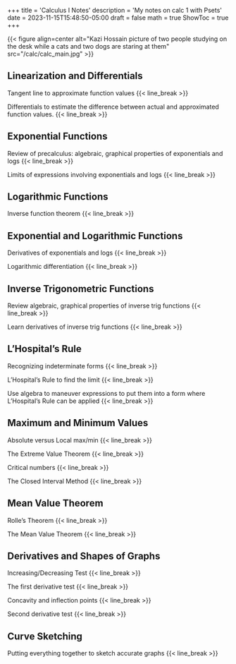 +++
title = 'Calculus I Notes'
description = 'My notes on calc 1 with Psets'
date = 2023-11-15T15:48:50-05:00
draft = false
math = true
ShowToc = true
+++

<!-- Calculus cover image -->

{{< figure align=center alt="Kazi Hossain picture of two people studying on the desk while a cats and two dogs are staring at them" src="/calc/calc_main.jpg" >}}

<!-- Calculus cover image -->


## Linearization and Differentials





Tangent line to approximate function values  {{< line_break >}}

Differentials to estimate the difference between actual and approximated function values. {{< line_break >}}


## Exponential Functions

Review of precalculus: algebraic, graphical properties of exponentials and logs {{< line_break >}}

Limits of expressions involving exponentials and logs {{< line_break >}}


## Logarithmic Functions

Inverse function theorem {{< line_break >}}


## Exponential and Logarithmic Functions

Derivatives of exponentials and logs {{< line_break >}}

Logarithmic differentiation {{< line_break >}}



## Inverse Trigonometric Functions

Review algebraic, graphical properties of inverse trig functions {{< line_break >}}

Learn derivatives of inverse trig functions {{< line_break >}}


## L’Hospital’s Rule

Recognizing indeterminate forms {{< line_break >}}

L’Hospital’s Rule to find the limit {{< line_break >}}

Use algebra to maneuver expressions to put them into a form where L’Hospital’s Rule can be applied {{< line_break >}}


## Maximum and Minimum Values

Absolute versus Local max/min {{< line_break >}}

The Extreme Value Theorem {{< line_break >}}

Critical numbers {{< line_break >}}

The Closed Interval Method {{< line_break >}}


## Mean Value Theorem

Rolle’s Theorem {{< line_break >}}

The Mean Value Theorem {{< line_break >}}



## Derivatives and Shapes of Graphs



Increasing/Decreasing Test {{< line_break >}}

The first derivative test {{< line_break >}}

Concavity and inflection points {{< line_break >}}

Second derivative test {{< line_break >}}


## Curve Sketching

Putting everything together to sketch accurate graphs {{< line_break >}}

